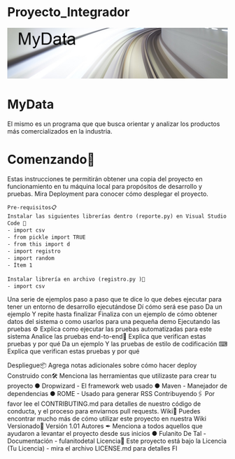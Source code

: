 # Proyecto_Integrador
![imagen](/img/MyData.jpg)
# MyData

El mismo es un programa que que busca orientar y analizar los productos más comercializados en la industria.


# Comenzando🚀
Estas instrucciones te permitirán obtener una copia del proyecto en funcionamiento
en tu máquina local para propósitos de desarrollo y pruebas.
Mira Deployment para conocer cómo desplegar el proyecto.
```
Pre-requisitos📋
Instalar las siguientes librerías dentro (reporte.py) en Visual Studio Code 🔧
- import csv
- from pickle import TRUE
- from this import d
- import registro
- import random
- Ítem 1

Instalar librería en archivo (registro.py )🔧
- import csv

```
Una serie de ejemplos paso a paso que te dice lo que debes ejecutar para tener un
entorno de desarrollo ejecutándose
Dí cómo será ese paso
Da un ejemplo
Y repite
hasta finalizar
Finaliza con un ejemplo de cómo obtener datos del sistema o como usarlos para
una pequeña demo
Ejecutando las pruebas ⚙
Explica como ejecutar las pruebas automatizadas para este sistema
Analice las pruebas end-to-end🔩
Explica que verifican estas pruebas y por qué
Da un ejemplo
Y las pruebas de estilo de codificación ⌨
Explica que verifican estas pruebas y por qué

Despliegue📦
Agrega notas adicionales sobre cómo hacer deploy
Construido con🛠
Menciona las herramientas que utilizaste para crear tu proyecto
● Dropwizard - El framework web usado
● Maven - Manejador de dependencias
● ROME - Usado para generar RSS
Contribuyendo🖇
Por favor lee el CONTRIBUTING.md para detalles de nuestro código de conducta, y
el proceso para enviarnos pull requests.
Wiki📖
Puedes encontrar mucho más de cómo utilizar este proyecto en nuestra Wiki
Versionado📌
Versión 1.01
Autores ✒
Menciona a todos aquellos que ayudaron a levantar el proyecto desde sus inicios
● Fulanito De Tal - Documentación - fulanitodetal
Licencia📄
Este proyecto está bajo la Licencia (Tu Licencia) - mira el archivo LICENSE.md para
detalles
FI
```
